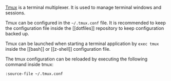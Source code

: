 [Tmux](https://github.com/tmux/tmux) is a terminal multiplexer.
It is used to manage terminal windows and sessions.

Tmux can be configured in the `~/.tmux.conf` file.
It is recommended to keep the configuration file inside the [[dotfiles]] repository to keep configuration backed up.

Tmux can be launched when starting a terminal application by `exec tmux` inside the [[bash]] or [[z-shell]] configuration file.

The tmux configuration can be reloaded by executing the following command inside tmux:
```sh
:source-file ~/.tmux.conf
```

